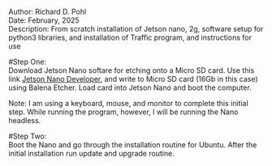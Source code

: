 Author:      Richard D. Pohl\
Date:        February, 2025\
Description: From scratch installation of Jetson nano, 2g, software setup for python3 libraries, and installation of Traffic program, and instructions for use

#Step One:\
Download Jetson Nano softare for etching onto a Micro SD card. Use this link [Jetson Nano Developer](https://developer.nvidia.com/embedded/learn/get-started-jetson-nano-devkit#intro), and write to Micro SD card (16Gb in this case) using Balena Etcher. Load card into Jetson Nano and boot the computer.


Note: I am using a keyboard, mouse, and monitor to complete this initial step. While running the program, however, I will be running the Nano headless.

#Step Two:\
Boot the Nano and go through the installation routine for Ubuntu. After the initial installation run update and upgrade routine.
